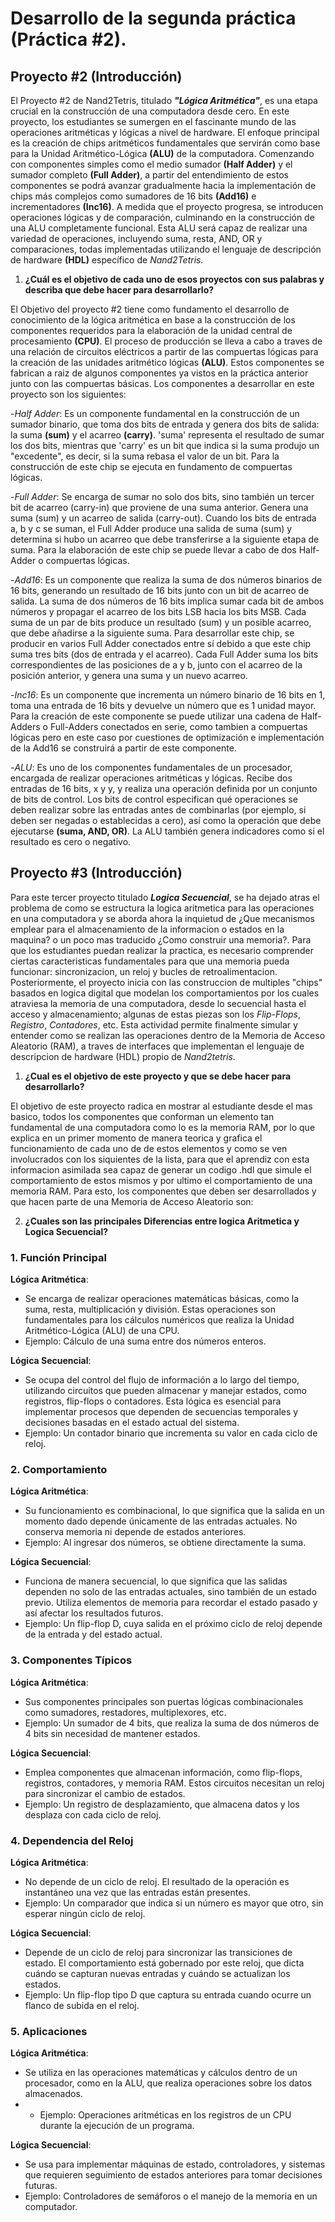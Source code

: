 # Desarrollo de la segunda práctica (Práctica #2).
## Proyecto #2 (Introducción)

El Proyecto #2 de Nand2Tetris, titulado ***"Lógica Aritmética"***, es una etapa crucial en la construcción de una computadora desde cero. En este proyecto, los estudiantes se sumergen en el fascinante mundo de las operaciones aritméticas y lógicas a nivel de hardware. El enfoque principal es la creación de chips aritméticos fundamentales que servirán como base para la Unidad Aritmético-Lógica **(ALU)** de la computadora. Comenzando con componentes simples como el medio sumador **(Half Adder)** y el sumador completo **(Full Adder)**, a partir del entendimiento de estos componentes se podrá avanzar gradualmente hacia la implementación de chips más complejos como sumadores de 16 bits **(Add16)** e incrementadores **(Inc16)**. A medida que el proyecto progresa, se introducen operaciones lógicas y de comparación, culminando en la construcción de una ALU completamente funcional. Esta ALU será capaz de realizar una variedad de operaciones, incluyendo suma, resta, AND, OR y comparaciones, todas implementadas utilizando el lenguaje de descripción de hardware **(HDL)** específico de *Nand2Tetris.*

1. **¿Cuál es el objetivo de cada uno de esos proyectos con sus palabras y describa que debe hacer para desarrollarlo?**

El Objetivo del proyecto #2 tiene como fundamento el desarrollo de conocimiento de la lógica aritmética en base a la construcción de los componentes requeridos para la elaboración de la unidad central de procesamiento **(CPU)**. El proceso de producción se lleva a cabo a traves de una relación de circuitos eléctricos a partir de las compuertas lógicas para la creación de las unidades aritmético lógicas **(ALU)**. Estos componentes se fabrican a raiz de algunos componentes ya vistos en la práctica anterior junto con las compuertas básicas. Los componentes a desarrollar en este proyecto son los siguientes: 

-*Half Adder*: Es un componente fundamental en la construcción de un sumador binario, que toma dos bits de entrada y genera dos bits de salida: la suma **(sum)** y el acarreo **(carry)**. 'suma' representa el resultado de sumar los dos bits, mientras que 'carry' es un bit que indica si la suma produjo un "excedente", es decir, si la suma rebasa el valor de un bit. Para la construcción de este chip se ejecuta en fundamento de compuertas lógicas.

<!--  Insertar tabla de verdad junto con el diseño de compuertas   -->

-*Full Adder*: Se encarga de sumar no solo dos bits, sino también un tercer bit de acarreo (carry-in) que proviene de una suma anterior. Genera una suma (sum) y un acarreo de salida (carry-out). Cuando los bits de entrada a, b y c se suman, el Full Adder produce una salida de suma (sum) y determina si hubo un acarreo que debe transferirse a la siguiente etapa de suma. Para la elaboración de este chip se puede llevar a cabo de dos Half-Adder o compuertas lógicas.

<!--  Insertar tabla de verdad junto con el diseño de compuertas   -->

-*Add16*: Es un componente que realiza la suma de dos números binarios de 16 bits, generando un resultado de 16 bits junto con un bit de acarreo de salida. La suma de dos números de 16 bits implica sumar cada bit de ambos números y propagar el acarreo de los bits LSB hacia los bits MSB. Cada suma de un par de bits produce un resultado (sum) y un posible acarreo, que debe añadirse a la siguiente suma. Para desarrollar este chip, se producir en varios Full Adder conectados entre sí debido a que este chip suma tres bits (dos de entrada y el acarreo). Cada Full Adder suma los bits correspondientes de las posiciones de a y b, junto con el acarreo de la posición anterior, y genera una suma y un nuevo acarreo.

<!--  Insertar tabla de verdad junto con el diseño de compuertas   -->

-*Inc16*: Es un componente que incrementa un número binario de 16 bits en 1, toma una entrada de 16 bits y devuelve un número que es 1 unidad mayor. Para la creación de este componente se puede utilizar una cadena de Half-Adders o Full-Adders conectados en serie, como tambien a compuertas lógicas pero en este caso por cuestiones de optimización e implementación de la Add16 se construirá a partir de este componente.

<!--  Insertar tabla de verdad junto con el diseño de compuertas   -->

-*ALU*: Es uno de los componentes fundamentales de un procesador, encargada de realizar operaciones aritméticas y lógicas. Recibe dos entradas de 16 bits, x y y, y realiza una operación definida por un conjunto de bits de control. Los bits de control especifican qué operaciones se deben realizar sobre las entradas antes de combinarlas (por ejemplo, si deben ser negadas o establecidas a cero), así como la operación que debe ejecutarse **(suma, AND, OR)**. La ALU también genera indicadores como si el resultado es cero o negativo.

<!--  Insertar tabla de verdad junto con el diseño de compuertas   -->


## Proyecto #3 (Introducción)

Para este tercer proyecto titulado ***Logica Secuencial***, se ha dejado atras el problema de como se estructura la logica aritmetica para las operaciones en una computadora y se aborda ahora la inquietud de ¿Que mecanismos emplear para el almacenamiento de la informacion o estados en la maquina? o un poco mas traducido ¿Como construir una memoria?. Para que los estudiantes puedan realizar la practica, es necesario comprender ciertas caracteristicas fundamentales para que una memoria pueda funcionar: sincronizacion, un reloj y bucles de retroalimentacion. Posteriormente, el proyecto inicia con las construccion de multiples "chips" basados en logica digital que modelan los comportamientos por los cuales atraviesa la memoria de una computadora, desde lo secuencial hasta el acceso y almacenamiento; algunas de estas piezas son los *Flip-Flops*, *Registro*, *Contadores*, etc. Esta actividad permite finalmente simular y entender como se realizan las operaciones dentro de la Memoria de Acceso Aleatorio (RAM), a traves de interfaces que implementan el lenguaje de descripcion de hardware (HDL) propio de *Nand2tetris*.

1. **¿Cual es el objetivo de este proyecto y que se debe hacer para desarrollarlo?**

El objetivo de este proyecto radica en mostrar al estudiante desde el mas basico, todos los componentes que conforman un elemento tan fundamental de una computadora como lo es la memoria RAM, por lo que explica en un primer momento de manera teorica y grafica el funcionamiento de cada uno de de estos elementos y como se ven involucrados con los siquientes de la lista, para que el aprendiz con esta informacion asimilada sea capaz de generar un codigo .hdl que simule el comportamiento de estos mismos y por ultimo el comportamiento de una memoria RAM. Para esto, los componentes que deben ser desarrollados y que hacen parte de una Memoria de Acceso Aleatorio son:

2. **¿Cuales son las principales Diferencias entre logica Aritmetica y Logica Secuencial?**

### 1. Función Principal

**Lógica Aritmética**:
- Se encarga de realizar operaciones matemáticas básicas, como la suma, resta, multiplicación y división. Estas operaciones son fundamentales para los cálculos numéricos que realiza la Unidad Aritmético-Lógica (ALU) de una CPU.
- Ejemplo: Cálculo de una suma entre dos números enteros.

**Lógica Secuencial**:
- Se ocupa del control del flujo de información a lo largo del tiempo, utilizando circuitos que pueden almacenar y manejar estados, como registros, flip-flops o contadores. Esta lógica es esencial para implementar procesos que dependen de secuencias temporales y decisiones basadas en el estado actual del sistema.
- Ejemplo: Un contador binario que incrementa su valor en cada ciclo de reloj.

### 2. Comportamiento

**Lógica Aritmética**:
- Su funcionamiento es combinacional, lo que significa que la salida en un momento dado depende únicamente de las entradas actuales. No conserva memoria ni depende de estados anteriores.
- Ejemplo: Al ingresar dos números, se obtiene directamente la suma.

**Lógica Secuencial**:
- Funciona de manera secuencial, lo que significa que las salidas dependen no solo de las entradas actuales, sino también de un estado previo. Utiliza elementos de memoria para recordar el estado pasado y así afectar los resultados futuros.
- Ejemplo: Un flip-flop D, cuya salida en el próximo ciclo de reloj depende de la entrada y del estado actual.

### 3. Componentes Típicos

**Lógica Aritmética**:
- Sus componentes principales son puertas lógicas combinacionales como sumadores, restadores, multiplexores, etc.
- Ejemplo: Un sumador de 4 bits, que realiza la suma de dos números de 4 bits sin necesidad de mantener estados.

**Lógica Secuencial**:
- Emplea componentes que almacenan información, como flip-flops, registros, contadores, y memoria RAM. Estos circuitos necesitan un reloj para sincronizar el cambio de estados.
- Ejemplo: Un registro de desplazamiento, que almacena datos y los desplaza con cada ciclo de reloj.

### 4. Dependencia del Reloj

**Lógica Aritmética**:
- No depende de un ciclo de reloj. El resultado de la operación es instantáneo una vez que las entradas están presentes.
- Ejemplo: Un comparador que indica si un número es mayor que otro, sin esperar ningún ciclo de reloj.

**Lógica Secuencial**:
- Depende de un ciclo de reloj para sincronizar las transiciones de estado. El comportamiento está gobernado por este reloj, que dicta cuándo se capturan nuevas entradas y cuándo se actualizan los estados.
- Ejemplo: Un flip-flop tipo D que captura su entrada cuando ocurre un flanco de subida en el reloj.

### 5. Aplicaciones

**Lógica Aritmética**:
- Se utiliza en las operaciones matemáticas y cálculos dentro de un procesador, como en la ALU, que realiza operaciones sobre los datos almacenados.
- - Ejemplo: Operaciones aritméticas en los registros de un CPU durante la ejecución de un programa.

**Lógica Secuencial**:
- Se usa para implementar máquinas de estado, controladores, y sistemas que requieren seguimiento de estados anteriores para tomar decisiones futuras.
- Ejemplo: Controladores de semáforos o el manejo de la memoria en un computador.
